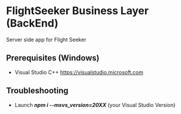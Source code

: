 # FlightSeeker Business Layer (BackEnd)

Server side app for Flight Seeker

## Prerequisites (Windows)
* Visual Studio C++ https://visualstudio.microsoft.com

## Troubleshooting
* Launch ***npm i --msvs_version=20XX*** (your Visual Studio Version)
